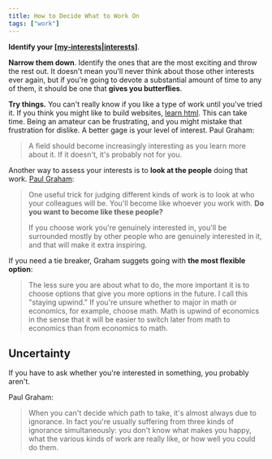 ```yaml
---
title: How to Decide What to Work On
tags: ["work"]
---
```

**Identify your [[my-interests|interests]]**.

**Narrow them down**. Identify the ones that are the most exciting and throw the rest out. It doesn't mean you'll never think about those other interests ever again, but if you're going to devote a substantial amount of time to any of them, it should be one that **gives you butterflies**.

**Try things.** You can't really know if you like a type of work until you've tried it. If you think you might like to build websites, [learn html](https://htmlforpeople.com). This can take time. Being an amateur can be frustrating, and you might mistake that frustration for dislike. A better gage is your level of interest. Paul Graham:

> A field should become increasingly interesting as you learn more about it. If it doesn't, it's probably not for you.

Another way to assess your interests is to **look at the people** doing that work. [Paul Graham](https://paulgraham.com/when.html#f2n):

> One useful trick for judging different kinds of work is to look at who your colleagues will be. You'll become like whoever you work with. **Do you want to become like these people?**
>
> If you choose work you're genuinely interested in, you'll be surrounded mostly by other people who are genuinely interested in it, and that will make it extra inspiring.

If you need a tie breaker, Graham suggets going with **the most flexible option**:

> The less sure you are about what to do, the more important it is to choose options that give you more options in the future. I call this "staying upwind." If you're unsure whether to major in math or economics, for example, choose math. Math is upwind of economics in the sense that it will be easier to switch later from math to economics than from economics to math.

## Uncertainty

If you have to ask whether you're interested in something, you probably aren't.

Paul Graham:

> When you can't decide which path to take, it's almost always due to ignorance. In fact you're usually suffering from three kinds of ignorance simultaneously: you don't know what makes you happy, what the various kinds of work are really like, or how well you could do them.

[//begin]: # "Autogenerated link references for markdown compatibility"
[my-interests|interests]: my-interests "My Interests"
[//end]: # "Autogenerated link references"